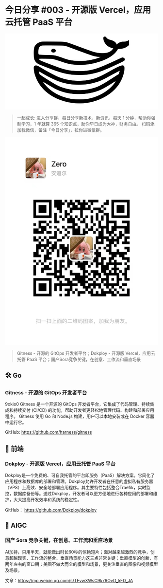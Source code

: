 # 今日分享 #003 - 开源版 Vercel，应用云托管 PaaS 平台

![](./images/2024.05.04_dokploy.png)

> 一起成长: 进入分享群，每日分享新技术、新资讯，每天 1 分钟，帮助你强制学习，1 年就算 365 个知识点，助你早日成为大神，财务自由。
扫码添加我微信，备注「今日分享」，拉你进微信群。

![](./images/WeChat-QRCode.png)

> Gitness - 开源的 GitOps 开发者平台；Dokploy - 开源版 Vercel，应用云托管 PaaS 平台；国产Sora竞争关键，在创意、工作流和垂直场景

## 🛠 Go

### Gitness - 开源的 GitOps 开发者平台
9okio0
Gitness 是一个开源的 GitOps 开发者平台，它集成了代码管理、持续集成和持续交付 (CI/CD) 的功能，帮助开发者更轻松地管理代码、构建和部署应用程序。
Gitness 使用 Go 和 Node.js 构建，用户可以本地安装或在 Docker 容器中运行它。

GitHub: https://github.com/harness/gitness

## 📘 前端

### Dokploy - 开源版 Vercel，应用云托管 PaaS 平台

Dokploy是一个免费的、可自我托管的平台即服务（PaaS）解决方案。它简化了应用程序和数据库的部署和管理。Dokploy允许开发者在任意的虚拟私有服务器（VPS）上高效、安全地部署应用程序。其主要特性包括整合Traefik，实时监控，数据库备份等。透过Dokploy，开发者可以更方便地进行各种应用的部署和维护，大大提高开发效率和系统的稳定性。

GitHub： https://github.com/Dokploy/dokploy

## 🤖 AIGC

### 国产 Sora 竞争关键，在创意、工作流和垂直场景 

AI加持，只用半天，就能做出时长60秒的惊艳短片；面对越来越激烈的竞争，创意超越现实、工作流的整合、垂直场景能力这三点非常关键；垂直模型的创新，有两年左右的窗口期；美图不做大而全的模型和场景，更关注垂直的图像和视频模型及场景。

文章：https://mp.weixin.qq.com/s/TFvwXWsC9k76OyO_5FD_JA
